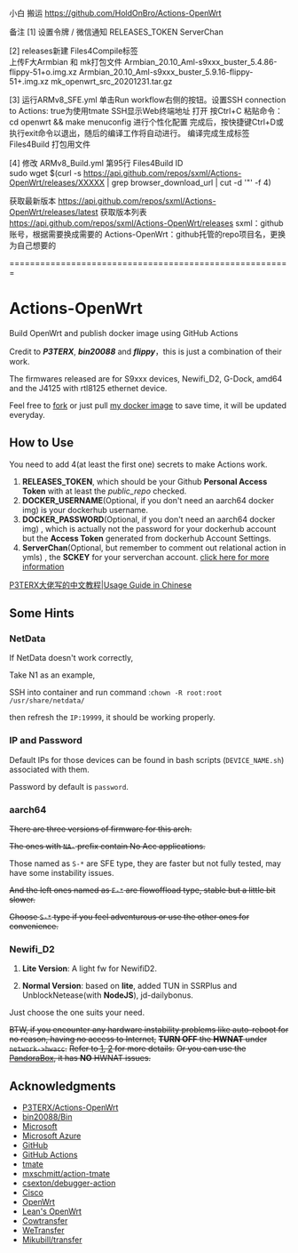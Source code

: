 小白 搬运 https://github.com/HoldOnBro/Actions-OpenWrt


备注
[1] 设置令牌 / 微信通知
RELEASES_TOKEN
ServerChan

[2] releases新建 Files4Compile标签  
上传F大Armbian 和 mk打包文件
Armbian_20.10_Aml-s9xxx_buster_5.4.86-flippy-51+o.img.xz
Armbian_20.10_Aml-s9xxx_buster_5.9.16-flippy-51+.img.xz
mk_openwrt_src_20201231.tar.gz

[3] 运行ARMv8_SFE.yml
单击Run workflow右侧的按钮。设置SSH connection to Actions: true为使用tmate
SSH显示Web终端地址 打开 
按Ctrl+C 粘贴命令： cd openwrt && make menuconfig   进行个性化配置
完成后，按快捷键Ctrl+D或执行exit命令以退出，随后的编译工作将自动进行。
编译完成生成标签Files4Build 打包用文件

[4] 修改 ARMv8_Build.yml 第95行  Files4Build  ID  
sudo wget $(curl -s https://api.github.com/repos/sxml/Actions-OpenWrt/releases/XXXXX | grep browser_download_url | cut -d '"' -f 4)

获取最新版本
https://api.github.com/repos/sxml/Actions-OpenWrt/releases/latest
获取版本列表
https://api.github.com/repos/sxml/Actions-OpenWrt/releases
sxml：github账号，根据需要换成需要的
Actions-OpenWrt：github托管的repo项目名，更换为自己想要的


=======================================================
# Actions-OpenWrt

Build OpenWrt and publish docker image using GitHub Actions

Credit to ***P3TERX***, ***bin20088*** and ***flippy***，this is just a combination of their work.

The firmwares released are for S9xxx devices, Newifi_D2, G-Dock, amd64 and the J4125 with rtl8125 ethernet device.

Feel free to [fork](https://github.com/HoldOnBro/Actions-OpenWrt/generate) or just pull [my docker image](https://hub.docker.com/r/minirailgun/openwrt-aarch64/tags) to save time, it will be updated everyday.

## How to Use

You need to add 4(at least the first one) secrets to make Actions work.

1. **RELEASES_TOKEN**, which should be your Github **Personal Access Token** with at least the *public_repo* checked.
2. **DOCKER_USERNAME**(Optional, if you don't need an aarch64 docker img) is your dockerhub username.
3. **DOCKER_PASSWORD**(Optional, if you don't need an aarch64 docker img) , which is actually not the password for your dockerhub account but the **Access Token** generated from dockerhub Account Settings.
4. **ServerChan**(Optional, but remember to comment out relational action in ymls) , the **SCKEY** for your serverchan account. [click here for more information](http://sc.ftqq.com/3.version)

[P3TERX大佬写的中文教程|Usage Guide in Chinese](https://p3terx.com/archives/build-openwrt-with-github-actions.html)


## Some Hints

### NetData
  If NetData doesn't work correctly,

  Take N1 as an example,

  SSH into container and run command :``chown -R root:root /usr/share/netdata/``

  then refresh the ``IP:19999``, it should be working properly.

### IP and Password
  Default IPs for those devices can be found in bash scripts (``DEVICE_NAME.sh``) associated with them.
  
  Password by default is ``password``.
  
### aarch64
~~There are three versions of firmware for this arch.~~
  
~~The ones with ``NA-`` prefix contain No Acc applications.~~
  
  Those named as ``S-*`` are SFE type, they are faster but not fully tested, may have some instability issues.
  
~~And the left ones named as ``F-*`` are flowoffload type, stable but a little bit slower.~~
  
~~Choose ``S-*`` type if you feel adventurous or use the other ones for convenience.~~

### Newifi_D2
  
  1. **Lite Version**: A light fw for NewifiD2.
  
  2. **Normal Version**: based on **lite**, added TUN in SSRPlus and UnblockNetease(with **NodeJS**), jd-dailybonus.
  
  Just choose the one suits your need.
  
~~BTW, if you encounter any hardware instability problems like auto-reboot for no reason, having no access to Internet,~~
  ~~**TURN OFF** the **HWNAT** under ``network->hwacc``.~~
  ~~Refer to [1](https://github.com/coolsnowwolf/lede/issues/4531), [2](https://github.com/openwrt/openwrt/pull/1916) for more details.~~
  ~~Or you can use the [PandoraBox](http://downloads.pangubox.com:6380/), it has **NO** HWNAT issues.~~

## Acknowledgments

- [P3TERX/Actions-OpenWrt](https://github.com/P3TERX/Actions-OpenWrt)
- [bin20088/Bin](https://github.com/bin20088/Bin)
- [Microsoft](https://www.microsoft.com)
- [Microsoft Azure](https://azure.microsoft.com)
- [GitHub](https://github.com)
- [GitHub Actions](https://github.com/features/actions)
- [tmate](https://github.com/tmate-io/tmate)
- [mxschmitt/action-tmate](https://github.com/mxschmitt/action-tmate)
- [csexton/debugger-action](https://github.com/csexton/debugger-action)
- [Cisco](https://www.cisco.com/)
- [OpenWrt](https://github.com/openwrt/openwrt)
- [Lean's OpenWrt](https://github.com/coolsnowwolf/lede)
- [Cowtransfer](https://cowtransfer.com)
- [WeTransfer](https://wetransfer.com/)
- [Mikubill/transfer](https://github.com/Mikubill/transfer)
